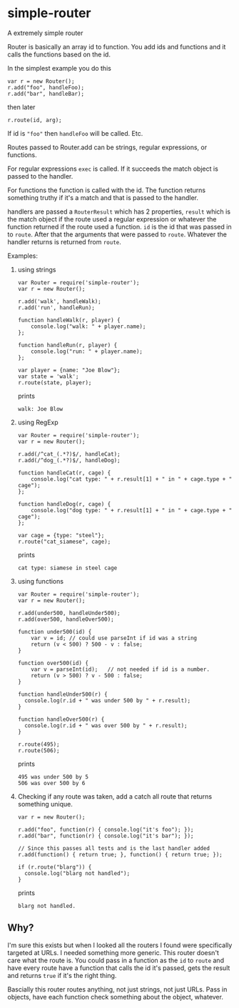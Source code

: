 simple-router
=============

A extremely simple router

Router is basically an array id to function.
You add ids and functions and it calls the
functions based on the id.

In the simplest example you do this

    var r = new Router();
    r.add("foo", handleFoo);
    r.add("bar", handleBar);

then later

    r.route(id, arg);

If id is `"foo"` then `handleFoo` will be called. Etc.

Routes passed to Router.add can be strings,
regular expressions, or functions.

For regular expressions `exec` is called.
If it succeeds the match object is passed to
the handler.

For functions the function is called with
the id. The function returns something truthy if it's a
match and that is passed to the handler.

handlers are passed a `RouterResult` which has 2 properties,
`result` which is the match object if the route used a
regular expression or whatever the function returned if
the route used a function. `id` is the id that
was passed in to `route`. After that the arguments
that were passed to `route`. Whatever the handler returns
is returned from `route`.

Examples:

1.  using strings

        var Router = require('simple-router');
        var r = new Router();

        r.add('walk', handleWalk);
        r.add('run', handleRun);

        function handleWalk(r, player) {
            console.log("walk: " + player.name);
        };

        function handleRun(r, player) {
            console.log("run: " + player.name);
        };

        var player = {name: "Joe Blow"};
        var state = 'walk';
        r.route(state, player);

    prints

        walk: Joe Blow

2.  using RegExp

        var Router = require('simple-router');
        var r = new Router();

        r.add(/^cat_(.*?)$/, handleCat);
        r.add(/^dog_(.*?)$/, handleDog);

        function handleCat(r, cage) {
            console.log("cat type: " + r.result[1] + " in " + cage.type + " cage");
        };

        function handleDog(r, cage) {
            console.log("dog type: " + r.result[1] + " in " + cage.type + " cage");
        };

        var cage = {type: "steel"};
        r.route("cat_siamese", cage);

    prints

        cat type: siamese in steel cage

3.  using functions

        var Router = require('simple-router');
        var r = new Router();

        r.add(under500, handleUnder500);
        r.add(over500, handleOver500);

        function under500(id) {
            var v = id; // could use parseInt if id was a string
            return (v < 500) ? 500 - v : false;
        }

        function over500(id) {
            var v = parseInt(id);   // not needed if id is a number.
            return (v > 500) ? v - 500 : false;
        }

        function handleUnder500(r) {
          console.log(r.id + " was under 500 by " + r.result);
        }

        function handleOver500(r) {
          console.log(r.id + " was over 500 by " + r.result);
        }

        r.route(495);
        r.route(506);

    prints

        495 was under 500 by 5
        506 was over 500 by 6

4.  Checking if any route was taken, add a catch all route that returns something unique.

        var r = new Router();

        r.add("foo", function(r) { console.log("it's foo"); });
        r.add("bar", function(r) { console.log("it's bar"); });

        // Since this passes all tests and is the last handler added
        r.add(function() { return true; }, function() { return true; });

        if (r.route("blarg")) {
          console.log("blarg not handled");
        }

    prints

        blarg not handled.

Why?
----

I'm sure this exists but when I looked all the routers I found were specifically targeted at URLs.
I needed something more generic. This router doesn't care what the route is. You could pass in a function
as the `id` to `route` and have every route have a function that calls the id it's passed, gets the result
and returns `true` if it's the right thing.

Bascially this router routes anything, not just strings, not just URLs. Pass in objects, have each
function check something about the object, whatever.




